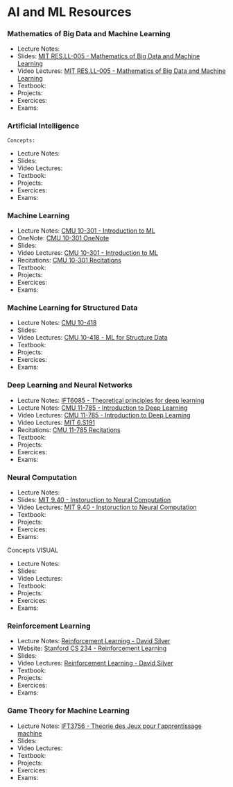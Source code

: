 # AI and ML Resources

### Mathematics of Big Data and Machine Learning

- Lecture Notes:
- Slides: [MIT RES.LL-005 - Mathematics of Big Data and Machine Learning](https://ocw.mit.edu/resources/res-ll-005-mathematics-of-big-data-and-machine-learning-january-iap-2020/lecture-notes/)
- Video Lectures: [MIT RES.LL-005 - Mathematics of Big Data and Machine Learning](https://www.youtube.com/playlist?list=PLUl4u3cNGP62uI_DWNdWoIMsgPcLGOx-V)
- Textbook:
- Projects:
- Exercices:
- Exams:

### Artificial Intelligence

 ``Concepts: ``

- Lecture Notes:
- Slides:
- Video Lectures:
- Textbook:
- Projects:
- Exercices:
- Exams:

### Machine Learning

- Lecture Notes: [CMU 10-301 - Introduction to ML](http://www.cs.cmu.edu/~mgormley/courses/10601-s20/schedule.html)
- OneNote: [CMU 10-301 OneNote](https://onedrive.live.com/redir?resid=2A78C342EA463DA9%21881&authkey=%21ABXJKwZXCIDAwjo&page=View&wd=target%28Lecture%203A.one%7C66F3F84A-A3B3-054F-91A7-C12AD32AB487%2FDecision%20Trees%20%28Part%20II%5C%29%7Cf9e0ac85-8fc3-4203-9183-65400d19d772%2F%29)
- Slides:
- Video Lectures: [CMU 10-301 - Introduction to ML](https://www.youtube.com/playlist?list=PLpqQKYIU-snAPM89YPPwyQ9xdaiAdoouk)
- Recitations: [CMU 10-301 Recitations](http://www.cs.cmu.edu/~10601-f20/#recitation)
- Textbook:
- Projects:
- Exercices:
- Exams:


### Machine Learning for Structured Data

- Lecture Notes: [CMU 10-418](http://www.cs.cmu.edu/~mgormley/courses/10418/schedule.html)
- Slides:
- Video Lectures: [CMU 10-418 - ML for Structure Data](https://www.youtube.com/playlist?list=PL4CxkUJbvNVihRKP4bXufvRLIWzeS-ieP)
- Textbook:
- Projects:
- Exercices:
- Exams:

### Deep Learning and Neural Networks

- Lecture Notes: [IFT6085 - Theoretical principles for deep learning](http://mitliagkas.github.io/ift6085-dl-theory-class/)
- Lecture Notes: [CMU 11-785 - Introduction to Deep Learning](https://deeplearning.cs.cmu.edu/F20/index.html)
- Video Lectures: [CMU 11-785 - Introduction to Deep Learning](https://www.youtube.com/playlist?list=PLp-0K3kfddPzCnS4CqKphh-zT3aDwybDe)
- Video Lectures: [MIT 6.S191](https://www.youtube.com/playlist?list=PLtBw6njQRU-rwp5__7C0oIVt26ZgjG9NI)
- Recitations: [CMU 11-785 Recitations](https://www.youtube.com/playlist?list=PLp-0K3kfddPwEwFEWePq10blIIneuP8ox)
- Textbook:
- Projects:
- Exercices:
- Exams:

### Neural Computation

- Lecture Notes:
- Slides: [MIT 9.40 - Instoruction to Neural Computation](https://ocw.mit.edu/courses/brain-and-cognitive-sciences/9-40-introduction-to-neural-computation-spring-2018/lecture-notes/)
- Video Lectures: [MIT 9.40 - Instoruction to Neural Computation](youtube.com/playlist?list=PLUl4u3cNGP61I4aI5T6OaFfRK2gihjiMm)
- Textbook:
- Projects:
- Exercices:
- Exams:

 Concepts VISUAL

- Lecture Notes:
- Slides:
- Video Lectures:
- Textbook:
- Projects:
- Exercices:
- Exams:

### Reinforcement Learning

- Lecture Notes: [Reinforcement Learning - David Silver](https://deepmind.com/learning-resources/-introduction-reinforcement-learning-david-silver)
- Website: [Stanford CS 234 - Reinforcement Learning](https://web.stanford.edu/class/cs234/#course_schedule)
- Slides:
- Video Lectures: [Reinforcement Learning - David Silver](https://www.youtube.com/playlist?list=PLqYmG7hTraZBiG_XpjnPrSNw-1XQaM_gB)
- Textbook:
- Projects:
- Exercices:
- Exams:

### Game Theory for Machine Learning

- Lecture Notes: [IFT3756 - Theorie des Jeux pour l'apprentissage machine](https://gauthiergidel.github.io/courses/game_theory_ML_2021.html)
- Slides:
- Video Lectures:
- Textbook:
- Projects:
- Exercices:
- Exams:
